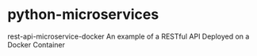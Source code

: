 # python-microservices
rest-api-microservice-docker
An example of a RESTful API Deployed on a Docker Container
